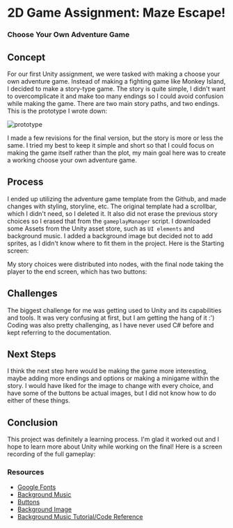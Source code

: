 # 2D Game Assignment: Maze Escape!
### Choose Your Own Adventure Game

## Concept
For our first Unity assignment, we were tasked with making a choose your own adventure game. 
Instead of making a fighting game like Monkey Island, I decided to make a story-type game. 
The story is quite simple, I didn't want to overcomplicate it and make too many endings so I could avoid confusion while making the game. 
There are two main story paths, and two endings. This is the prototype I wrote down:

![prototype](https://user-images.githubusercontent.com/90758596/201542476-7dbcdc93-1309-48f1-b003-4745c7649359.jpg)

I made a few revisions for the final version, but the story is more or less the same. I tried my best to keep it simple and short so that I could focus on making the game itself rather than the plot, my main goal here was to create a working choose your own adventure game. 

## Process
I ended up utilizing the adventure game template from the Github, and made changes with styling, storyline, etc. 
The original template had a scrollbar, which I didn't need, so I deleted it. It also did not erase the previous story choices so I erased that from the ```gameplayManager``` script.
I downloaded some Assets from the Unity asset store, such as ```UI elements``` and background music. 
I added a background image but decided not to add sprites, as I didn't know where to fit them in the project.
Here is the Starting screen:

My story choices were distributed into nodes, with the final node taking the player to the end screen, which has two buttons:



## Challenges
The biggest challenge for me was getting used to Unity and its capabilities and tools. It was very confusing at first, but I am getting the hang of it :')
Coding was also pretty challenging, as I have never used C# before and kept referring to the documentation. 

## Next Steps
I think the next step here would be making the game more interesting, maybe adding more endings and options or making a minigame within the story. I would have liked for the image to change with every choice, and have some of the buttons be actual images, but I did not know how to do either of these things.  


## Conclusion
This project was definitely a learning process. I'm glad it worked out and I hope to learn more about Unity while working on the final!
Here is a screen recording of the full gameplay:


### Resources
* [Google Fonts](https://fonts.google.com)
* [Background Music](https://assetstore.unity.com/packages/audio/music/free-cinematic-music-sketches-227934)
* [Buttons](https://assetstore.unity.com/packages/2d/gui/icons/2d-simple-ui-pack-218050)
* [Background Image](https://www.google.com/url?sa=i&url=https%3A%2F%2Fwww.hp-lexicon.org%2Fthing%2Ftriwizard-maze%2F&psig=AOvVaw25tAyhPSuXM93yM9CuHk5G&ust=1668447473800000&source=images&cd=vfe&ved=0CBEQjhxqFwoTCLCvw6rZq_sCFQAAAAAdAAAAABAD)
* [Background Music Tutorial/Code Reference](https://www.youtube.com/watch?v=1Y6suVBaBK8)

